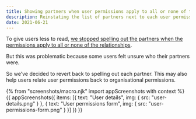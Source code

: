 ```yaml
---
title: Showing partners when user permissions apply to all or none of the relationships
description: Reinstating the list of partners next to each user permission even when the permission applies to all or none of the relationships
date: 2021-06-21
---
```


To give users less to read, [we stopped spelling out the partners when the permissions apply to all or none of the relationships](/manage-teacher-training-applications/moving-organisational-permissions-guidance-above-the-form/#making-the-descriptions-more-concise-when-all-or-none-of-the-permissions-are-applicable).

But this was problematic because some users felt unsure who their partners were.

So we’ve decided to revert back to spelling out each partner. This may also help users relate user permissions back to organisational permissions.

{% from "screenshots/macro.njk" import appScreenshots with context %}
{{ appScreenshots({
  items: [{
    text: "User details",
    img: {
      src: "user-details.png"
    }
  }, {
    text: "User permissions form",
    img: {
      src: "user-permissions-form.png"
    }
  }]
}) }}
